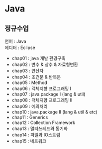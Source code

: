 # Java
정규수업   
------------------   
언어 : Java   
에디터 : Eclipse   

* chap01 : java 개발 환경구축   
* chap02 : 변수 & 상수 & 자료형변환   
* chap03 : 연산자   
* chap04 : 조건문 & 반복문   
* chap05 : Method   
* chap06 : 객체지향 프로그래밍 I   
* chap07 : java.package I (lang & util)   
* chap08 : 객체지향 프로그래밍 II   
* chap09 : 예외처리   
* chap10 : java.package II (lang & util & etc)   
* chap11 : Generics   
* chap12 : Collection Framework   
* chap13 : 멀티쓰레드와 동기화   
* chap14 : 파일과 IO스트림   
* chap15 : 네트워크   
